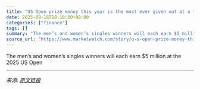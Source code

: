 ```yaml
---
title: "US Open prize money this year is the most ever given out at a tennis tournament: $90 million"
date: 2025-08-18T18:18:00+08:00
categories: ["finance"]
tags: []
summary: "The men’s and women’s singles winners will each earn $5 million at the 2025 US Open"
source_url: "https://www.marketwatch.com/story/u-s-open-prize-money-this-year-is-the-most-ever-given-out-at-a-tennis-tournament-90-million-3dd9cfee?mod=mw_rss_topstories"
---
```


The men’s and women’s singles winners will each earn $5 million at the 2025 US Open

---

*来源: [原文链接](https://www.marketwatch.com/story/u-s-open-prize-money-this-year-is-the-most-ever-given-out-at-a-tennis-tournament-90-million-3dd9cfee?mod=mw_rss_topstories)*
